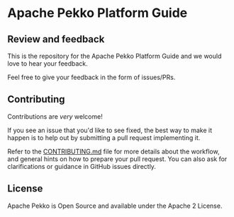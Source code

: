 # Apache Pekko Platform Guide

## Review and feedback

This is the repository for the Apache Pekko Platform Guide and we would love to hear your feedback.

Feel free to give your feedback in the form of issues/PRs.

## Contributing

Contributions are *very* welcome!

If you see an issue that you'd like to see fixed, the best way to make it happen is to help out by submitting a pull request implementing it.

Refer to the [CONTRIBUTING.md](https://github.com/apache/incubator-pekko-platform-guide/blob/main/CONTRIBUTING.md) file for more details about the workflow,
and general hints on how to prepare your pull request. You can also ask for clarifications or guidance in GitHub issues directly.

## License

Apache Pekko is Open Source and available under the Apache 2 License.
